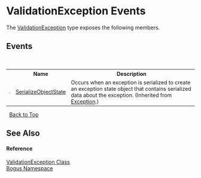 # ValidationException Events
 

The <a href="T_Bogus_ValidationException">ValidationException</a> type exposes the following members.


## Events
&nbsp;<table><tr><th></th><th>Name</th><th>Description</th></tr><tr><td>![Protected event](media/protevent.gif "Protected event")</td><td><a href="http://msdn2.microsoft.com/en-us/library/ee332915" target="_blank">SerializeObjectState</a></td><td>
Occurs when an exception is serialized to create an exception state object that contains serialized data about the exception.
 (Inherited from <a href="http://msdn2.microsoft.com/en-us/library/c18k6c59" target="_blank">Exception</a>.)</td></tr></table>&nbsp;
<a href="#validationexception-events">Back to Top</a>

## See Also


#### Reference
<a href="T_Bogus_ValidationException">ValidationException Class</a><br /><a href="N_Bogus">Bogus Namespace</a><br />